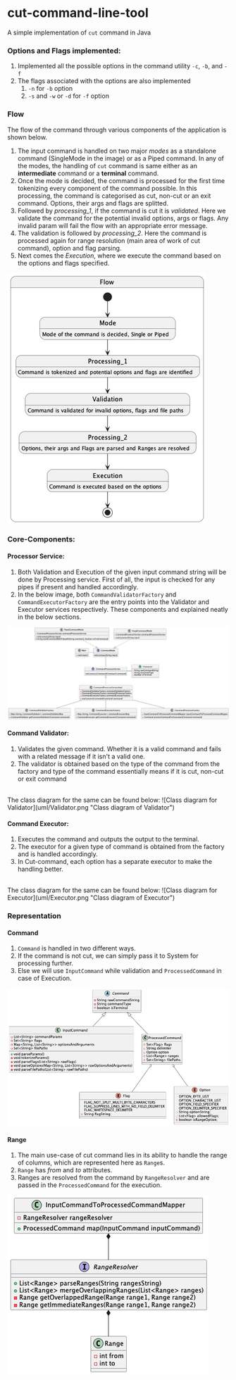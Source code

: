 # cut-command-line-tool
A simple implementation of `cut` command in Java

### Options and Flags implemented:
1. Implemented all the possible options in the command utility `-c`, `-b`, and `-f`
2. The flags associated with the options are also implemented
   1. `-n` for `-b` option
   2. `-s` and `-w` or `-d` for `-f` option

### Flow
The flow of the command through various components of the application is shown below. 
1. The input command is 
handled on two major _modes_ as a standalone command (SingleMode in the image) or as a Piped command. 
In any of the modes, the handling of `cut` command is same either as an **intermediate** command or a **terminal** command. 
2. Once the mode is decided, the command is processed for the first time tokenizing every component of the command possible.
In this processing, the command is categorised as cut, non-cut or an exit command. Options, their args and flags are splitted. 
3. Followed by _processing_1_, if the command is cut it is _validated_. Here we validate the command for the potential
invalid options, args or flags. Any invalid param will fail the flow with an appropriate error message. 
4. The validation is followed by _processing_2_. Here the command is processed again for range resolution (main area of work of cut command), 
option and flag parsing. 
5. Next comes the _Execution_, where we execute the command based on the options and flags specified.

![Flow diagram for application](uml/Flow.png "Flow diagram of application")

### Core-Components:
#### **Processor Service**:
1. Both Validation and Execution of the given input command string will be done by Processing
service. First of all, the input is checked for any pipes if present and handled accordingly.
2. In the below image, both `CommandValidatorFactory` and `CommandExecutorFactory` are the entry points
into the Validator and Executor services respectively. These components and explained neatly in the below sections.

![Class diagram for Processor](uml/Architecture.png "Class diagram of Architecture")


#### **Command Validator**: 
1. Validates the given command. Whether it is a valid command and fails with 
a related message if it isn't a valid one. 
2. The validator is obtained based on the type of the command from the factory and type of the command essentially means if it is cut, non-cut or exit command
<br>
The class diagram for the same can be found below:
![Class diagram for Validator](uml/Validator.png "Class diagram of Validator")


#### **Command Executor**: 
1. Executes the command and outputs the output to the terminal.
2. The executor for a given type of command is obtained from the factory and is handled accordingly.
3. In Cut-command, each option has a separate executor to make the handling better.
<br>
The class diagram for the same can be found below:
![Class diagram for Executor](uml/Executor.png "Class diagram of Executor")


### Representation
#### Command
1. `Command` is handled in two different ways. 
2. If the command is not cut, we can simply pass it to System for 
processing further. 
3. Else we will use `InputCommand` while validation and `ProcessedCommand` in case of Execution.

![Class diagram for Command](uml/Command.png "Class diagram of Command")

#### Range
1. The main use-case of cut command lies in its ability to handle the range of columns, which are represented here
as `Range`s.
2. `Range` has _from_ and _to_ attributes.
3. Ranges are resolved from the command by `RangeResolver` and are passed in the `ProcessedCommand` for the execution.

![Class diagram for Range](uml/Range.png "Class diagram of Range")
